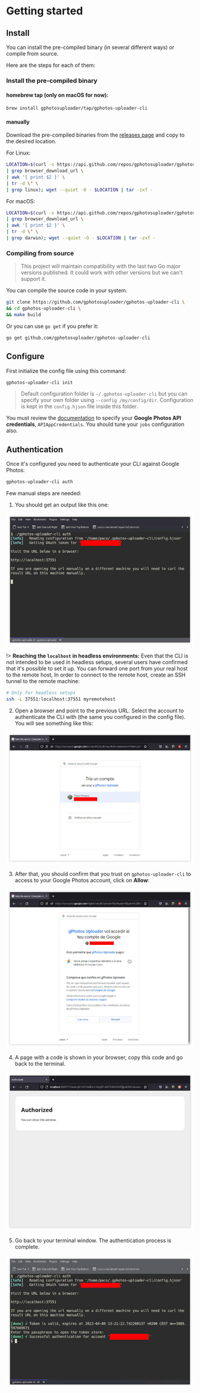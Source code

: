 # Getting started

## Install
You can install the pre-compiled binary (in several different ways) or compile from source.

Here are the steps for each of them:

### Install the pre-compiled binary

#### homebrew tap (only on macOS for now):
```bash
brew install gphotosuploader/tap/gphotos-uploader-cli
```

#### manually

Download the pre-compiled binaries from the [releases page](https://github.com/gphotosuploader/gphotos-uploader-cli/releases/latest) and copy to the desired location.

For Linux:
```bash
LOCATION=$(curl -s https://api.github.com/repos/gphotosuploader/gphotos-uploader-cli/releases/latest \
| grep browser_download_url \
| awk '{ print $2 }' \
| tr -d \" \
| grep linux); wget --quiet -O - $LOCATION | tar -zxf -
```

For macOS:
```bash
LOCATION=$(curl -s https://api.github.com/repos/gphotosuploader/gphotos-uploader-cli/releases/latest \
| grep browser_download_url \
| awk '{ print $2 }' \
| tr -d \" \
| grep darwin); wget --quiet -O - $LOCATION | tar -zxf -
```

### Compiling from source

> This project will maintain compatibility with the last two Go major versions published. It could work with other versions but we can't support it. 

You can compile the source code in your system.

```bash
git clone https://github.com/gphotosuploader/gphotos-uploader-cli \
&& cd gphotos-uploader-cli \
&& make build
```

Or you can use `go get` if you prefer it:

```bash
go get github.com/gphotosuploader/gphotos-uploader-cli
```

## Configure
First initialize the config file using this command:
```bash
gphotos-uploader-cli init
```

> Default configuration folder is `~/.gphotos-uploader-cli` but you can specify your own folder using `--config /my/config/dir`. Configuration is kept in the `config.hjson` file inside this folder.

You must review the [documentation](configuration.md) to specify your **Google Photos API credentials**, `APIAppCredentials`. You should tune your `jobs` configuration also.

## Authentication
Once it's configured you need to authenticate your CLI against Google Photos:
```bash 
gphotos-uploader-cli auth
```

Few manual steps are needed:

1. You should get an output like this one:

![Run gphotos-uploader-cli auth](images/run_gphotos_uploader_cli_with_auth.jpeg)

!> **Reaching the `localhost` in headless environments:** Even that the CLI is not intended to be used in headless setups, several users have confirmed that it's possible to set it up. You can forward one port from your real host to the remote host, In order to connect to the remote host, create an SSH tunnel to the remote machine:

```bash
# Only for headless setups
ssh -L 37551:localhost:37551 myremotehost
```

2. Open a browser and point to the previous URL. Select the account to authenticate the CLI with (the same you configured in the config file). You will see something like this:

![Google asking for Google account](images/select_google_account.jpeg) 

3. After that, you should confirm that you trust on `gphotos-uploader-cli` to access to your Google Photos account, click on **Allow**:

![Google ask you to verify gphotos-upload-cli](images/allow_gphotos_uploader_cli_to_access.jpeg)

4. A page with a code is shown in your browser, copy this code and go back to the terminal.

![Browser's steps are complete](images/you_can_close_the_browser.jpeg)

5. Go back to your terminal window. The authentication process is complete.

![Authentication is complete](images/authentication_is_complete.jpeg)
